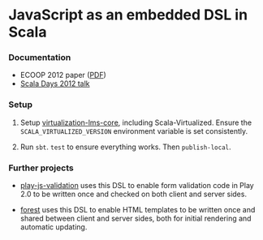 # JavaScript as an embedded DSL in Scala #

### Documentation

* ECOOP 2012 paper ([PDF](https://github.com/js-scala/js-scala/blob/master/papers/ecoop2012/article.pdf?raw=true))
* [Scala Days 2012 talk](http://skillsmatter.com/podcast/scala/javascript-embedded-dsl-scala)

### Setup

1. Setup [virtualization-lms-core](http://github.com/js-scala/virtualization-lms-core), including Scala-Virtualized. Ensure the `SCALA_VIRTUALIZED_VERSION` environment variable is set consistently.

2. Run `sbt`. `test` to ensure everything works. Then `publish-local`.

### Further projects

* [play-js-validation](http://github.com/js-scala/play-js-validation) uses this DSL to enable form validation code in Play 2.0 to be written once and checked on both client and server sides.

* [forest](http://github.com/js-scala/forest) uses this DSL to enable HTML templates to be written once and shared between client and server sides, both for initial rendering and automatic updating.

